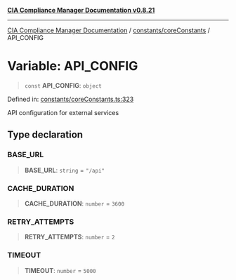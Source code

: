 [**CIA Compliance Manager Documentation v0.8.21**](../../../README.md)

***

[CIA Compliance Manager Documentation](../../../modules.md) / [constants/coreConstants](../README.md) / API\_CONFIG

# Variable: API\_CONFIG

> `const` **API\_CONFIG**: `object`

Defined in: [constants/coreConstants.ts:323](https://github.com/Hack23/cia-compliance-manager/blob/689e67e40bb6afe811128d672a0d7dd5fcbdaea5/src/constants/coreConstants.ts#L323)

API configuration for external services

## Type declaration

### BASE\_URL

> **BASE\_URL**: `string` = `"/api"`

### CACHE\_DURATION

> **CACHE\_DURATION**: `number` = `3600`

### RETRY\_ATTEMPTS

> **RETRY\_ATTEMPTS**: `number` = `2`

### TIMEOUT

> **TIMEOUT**: `number` = `5000`
